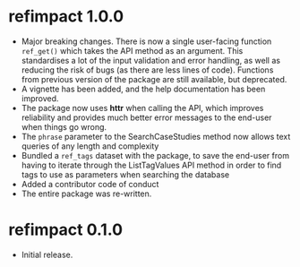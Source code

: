 # refimpact 1.0.0

* Major breaking changes. There is now a single user-facing function `ref_get()`
  which takes the API method as an argument. This standardises a lot of the 
  input validation and error handling, as well as reducing the risk of bugs (as 
  there are less lines of code). Functions from previous version of the package
  are still available, but deprecated.
* A vignette has been added, and the help documentation has been improved.
* The package now uses **httr** when calling the API, which improves reliability
  and provides much better error messages to the end-user when things go wrong.
* The `phrase` parameter to the SearchCaseStudies method now allows text queries
  of any length and complexity
* Bundled a `ref_tags` dataset with the package, to save the end-user from 
  having to iterate through the ListTagValues API method in order to find tags
  to use as parameters when searching the database
* Added a contributor code of conduct
* The entire package was re-written.

# refimpact 0.1.0

* Initial release.
